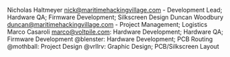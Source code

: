 Nicholas Haltmeyer <nick@maritimehackingvillage.com> - Development Lead; Hardware QA; Firmware Development; Silkscreen Design
Duncan Woodbury <duncan@maritimehackingvillage.com> - Project Management; Logistics
Marco Casaroli <marco@voltpile.com>: Hardware Development; Hardware QA; Firmware Development
@blenster: Hardware Development; PCB Routing
@mothball: Project Design
@vrllrv: Graphic Design; PCB/Silkscreen Layout
